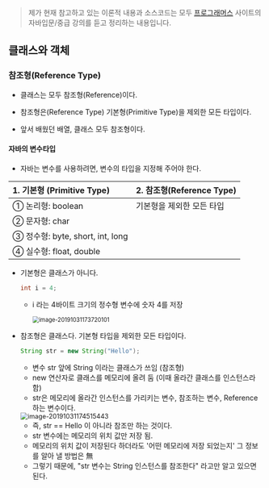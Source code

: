 > 제가 현재 참고하고 있는 이론적 내용과 소스코드는 모두 [프로그래머스]( https://programmers.co.kr/learn ) 사이트의 자바입문/중급 강의를 듣고 정리하는 내용입니다. 



## 클래스와 객체

### 참조형(Reference Type)

- 클래스는 모두 참조형(Reference)이다.

- 참조형은(Reference Type) 기본형(Primitive Type)을 제외한 모든 타입이다.

- 앞서 배웠던 배열, 클래스 모두 참조형이다. 

  

#### 자바의 변수타입

- 자바는 변수를 사용하려면, 변수의 타입을 지정해 주어야 한다.

| 1. 기본형 (Primitive Type)       | 2. 참조형(Reference Type) |
| :------------------------------- | :------------------------ |
| ① 논리형: boolean                | 기본형을 제외한 모든 타입 |
| ② 문자형: char                   |                           |
| ③ 정수형: byte, short, int, long |                           |
| ④ 실수형: float, double          |                           |

- 기본형은 클래스가 아니다.

  ```java
  int i = 4;  
  ```

  - i 라는 4바이트 크기의 정수형 변수에 숫자 4를 저장

    <img src="C:\Users\SOO\AppData\Roaming\Typora\typora-user-images\image-20191031173720101.png" alt="image-20191031173720101" style="zoom:80%;" />

- 참조형은 클래스다. 기본형 타입을 제외한 모든 타입이다.

  ```java
  String str = new String("Hello");
  ```

  - 변수 str 앞에 String 이라는 클래스가 쓰임 (참조형)
  - new 연산자로 클래스를 메모리에 올려 둠 (이때 올라간 클래스를 인스턴스라 함)
  - str은 메모리에 올라간 인스턴스를 가리키는 변수, 참조하는 변수, Reference하는 변수이다.

  <img src="C:\Users\SOO\AppData\Roaming\Typora\typora-user-images\image-20191031174515443.png" alt="image-20191031174515443" style="zoom:90%;" />

  - 즉, str == Hello 이 아니라 참조만 하는 것이다.
  - str 변수에는 메모리의 위치 값만 저장 됨.
  - 메모리의 위치 값이 저장된다 하더라도 '어떤 메모리에 저장 되었는지' 그 정보를 알아 낼 방법은 無
  - 그렇기 때문에, "str 변수는 String 인스턴스를 참조한다" 라고만 알고 있으면 된다.
